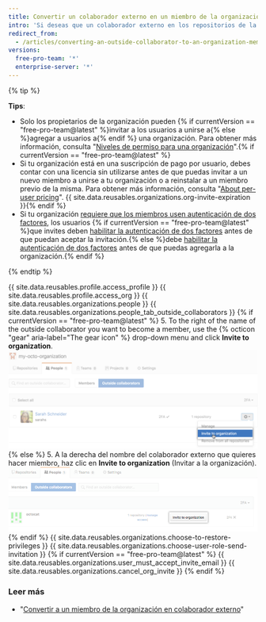 ```yaml
---
title: Convertir un colaborador externo en un miembro de la organización
intro: 'Si deseas que un colaborador externo en los repositorios de la organización tenga más permisos dentro de tu organización, puedes {% if currentVersion == "free-pro-team@latest" %}invitarlo a convertirse en miembro de{% else %}convertirlo en miembro de{% endif %} la organización.'
redirect_from:
  - /articles/converting-an-outside-collaborator-to-an-organization-member
versions:
  free-pro-team: '*'
  enterprise-server: '*'
---
```


{% tip %}

**Tips**:
- Solo los propietarios de la organización pueden {% if currentVersion == "free-pro-team@latest" %}invitar a los usuarios a unirse a{% else %}agregar a usuarios a{% endif %} una organización. Para obtener más información, consulta "[Niveles de permiso para una organización](/articles/permission-levels-for-an-organization)".{% if currentVersion == "free-pro-team@latest" %}
- Si tu organización está en una suscripción de pago por usuario, debes contar con una licencia sin utilizarse antes de que puedas invitar a un nuevo miembro a unirse a tu organización o a reinstalar a un miembro previo de la misma. Para obtener más información, consulta "[About per-user pricing](/articles/about-per-user-pricing)". {{ site.data.reusables.organizations.org-invite-expiration }}{% endif %}
- Si tu organización [requiere que los miembros usen autenticación de dos factores](/articles/requiring-two-factor-authentication-in-your-organization), los usuarios {% if currentVersion == "free-pro-team@latest" %}que invites deben [habilitar la autenticación de dos factores](/articles/securing-your-account-with-two-factor-authentication-2fa) antes de que puedan aceptar la invitación.{% else %}debe [habilitar la autenticación de dos factores](/articles/securing-your-account-with-two-factor-authentication-2fa) antes de que puedas agregarla a la organización.{% endif %}

{% endtip %}

{{ site.data.reusables.profile.access_profile }}
{{ site.data.reusables.profile.access_org }}
{{ site.data.reusables.organizations.people }}
{{ site.data.reusables.organizations.people_tab_outside_collaborators }}
{% if currentVersion == "free-pro-team@latest" %}
5. To the right of the name of the outside collaborator you want to become a member, use the
{% octicon "gear" aria-label="The gear icon" %} drop-down menu and click **Invite to organization**.![Invitar colaboradores externos a la organización](/assets/images/help/organizations/invite_outside_collaborator_to_organization.png)
{% else %}
5. A la derecha del nombre del colaborador externo que quieres hacer miembro, haz clic en **Invite to organization** (Invitar a la organización).![Invitar colaboradores externos a la organización](/assets/images/enterprise/orgs-and-teams/invite_outside_collabs_to_org.png)
{% endif %}
{{ site.data.reusables.organizations.choose-to-restore-privileges }}
{{ site.data.reusables.organizations.choose-user-role-send-invitation }}
{% if currentVersion == "free-pro-team@latest" %}
{{ site.data.reusables.organizations.user_must_accept_invite_email }} {{ site.data.reusables.organizations.cancel_org_invite }}
{% endif %}

### Leer más

- "[Convertir a un miembro de la organización en colaborador externo](/articles/converting-an-organization-member-to-an-outside-collaborator)"
